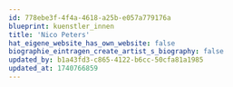 ```yaml
---
id: 778ebe3f-4f4a-4618-a25b-e057a779176a
blueprint: kuenstler_innen
title: 'Nico Peters'
hat_eigene_website_has_own_website: false
biographie_eintragen_create_artist_s_biography: false
updated_by: b1a43fd3-c865-4122-b6cc-50cfa81a1985
updated_at: 1740766859
---
```

